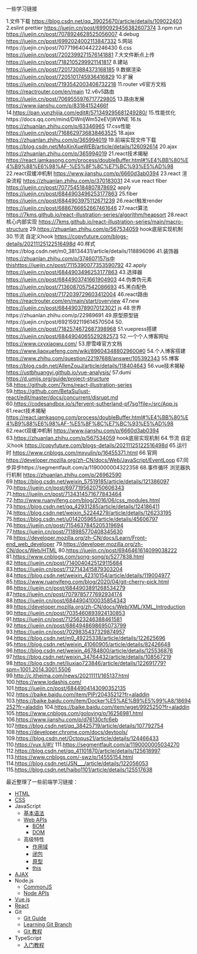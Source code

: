 一些学习链接

1.文件下载 https://blog.csdn.net/qq_39025670/article/details/109022403
2.eslint prettier https://juejin.cn/post/6990929456382607374
3.npm run https://juejin.cn/post/7078924628525056007
4.debug https://juejin.cn/post/6992024002113847332
5.网站https://juejin.cn/post/7077196404422246430
6.css https://juejin.cn/post/7202399271576141881
7.大文件断点上传 https://juejin.cn/post/7182105299921141817
8.建站 https://juejin.cn/post/7201730884373168185
9.数据渲染 https://juejin.cn/post/7205101745936416829
10.扩展 https://juejin.cn/post/7193542003408732218
11.router v6官方文档 https://reactrouter.com/en/main
12.v6v5路由 https://juejin.cn/post/7069555976717729805
13.路由发展 https://www.jianshu.com/p/83184152466f
14.https://pan.yunzhijia.com/edit#/571349295681249280/
15.性能优化https://docs.qq.com/mind/DWnljWm52eEVjWWNE
16.ts https://zhuanlan.zhihu.com/p/63346965
17.css性能 https://juejin.cn/post/7168629736838463525
18.ajax https://zhuanlan.zhihu.com/p/365994019 
19.前端实现文件下载 https://blog.csdn.net/MoXinXueWEB/article/details/126092614
20.ajax https://zhuanlan.zhihu.com/p/365994019
21.react技术揭秘 https://react.iamkasong.com/process/doubleBuffer.html#%E4%BB%80%E4%B9%88%E6%98%AF-%E5%8F%8C%E7%BC%93%E5%AD%98
22.react双缓冲机制 https://www.jianshu.com/p/6660d3ab0394
23.react 渲染流程 https://zhuanlan.zhihu.com/p/370183031
24.vue react fiber https://juejin.cn/post/7077545184807878692 apply https://juejin.cn/post/6844903496253177863
25.fiber https://juejin.cn/post/6844903975112671239
26.react触发render https://juejin.cn/post/6886766652667461646
27.react算法 https://7kms.github.io/react-illustration-series/algorithm/heapsort
28.react核心内部实现 https://7kms.github.io/react-illustration-series/main/macro-structure
29.https://zhuanlan.zhihu.com/p/567534059 hook底层实现机制
30.节流 自定义hook https://copyfuture.com/blogs-details/20211125122516498d 
40.样式https://blog.csdn.net/m0_38134431/article/details/118896096 
41.装饰器 https://zhuanlan.zhihu.com/p/374607157js中thishttps://juejin.cn/post/7115390077353590792 
42.apply https://juejin.cn/post/6844903496253177863 
43.选择器 https://juejin.cn/post/6844903741661904903 
44.伪类伪元素 https://juejin.cn/post/7136087057542086693 
45.黑白配色 https://juejin.cn/post/7172039729603412004 
46.react路由 https://reactrouter.com/en/main/start/overview
47.new https://juejin.cn/post/6844903789070123021 js
48.世界https://zhuanlan.zhihu.com/p/22989691 
49.原型原型链https://juejin.cn/post/6921592119614570504
50. https://juejin.cn/post/7182574672687398968
51.vuepress搭建 https://juejin.cn/post/6844904065529282573
52.一个个人博客网址 https://www.cxyxiaowu.com/
53.廖雪峰官方文档 https://www.liaoxuefeng.com/wiki/896043488029600#0
54.个人博客搭建 https://www.zhihu.com/question/22197688/answer/105392343
55.博客 https://blog.csdn.net/AllenZouJ/article/details/118404643
56.vue技术揭秘 https://ustbhuangyi.github.io/vue-analysis/
57.dumi https://d.umijs.org/guide/project-structure
58.https://github.com/7kms/react-illustration-series
59.https://github.com/BetaSu/just-react/edit/master/docs/concurrent/disrupt.md
60.https://codesandbox.io/s/fervent-sutherland-pf7sg?file=/src/App.js
61.react技术揭秘 https://react.iamkasong.com/process/doubleBuffer.html#%E4%BB%80%E4%B9%88%E6%98%AF-%E5%8F%8C%E7%BC%93%E5%AD%98
62.react双缓冲机制 https://www.jianshu.com/p/6660d3ab0394
63.https://zhuanlan.zhihu.com/p/567534059 hook底层实现机制
64.节流 自定义hook https://copyfuture.com/blogs-details/20211125122516498d
65.运行时 https://www.cnblogs.com/mxyulin/p/16455371.html
66.官网 https://developer.mozilla.org/zh-CN/docs/Web/JavaScript/EventLoop
67.同步异步https://segmentfault.com/a/1190000004322358
68.事件循环 浏览器执行机制 https://zhuanlan.zhihu.com/p/26962590
69.https://blog.csdn.net/weixin_57519185/article/details/121386097
70.https://juejin.cn/post/6977195620750606343
71.https://juejin.cn/post/7134314571677843464
72.http://www.ruanyifeng.com/blog/2016/06/css_modules.html
73.https://blog.csdn.net/qq_42931285/article/details/124186411
74.https://blog.csdn.net/weixin_52244279/article/details/126233195
75.https://blog.csdn.net/u014205965/article/details/45606797
76.https://juejin.cn/post/7154637845205319694
77.https://juejin.cn/post/7118985770408345630
78.https://developer.mozilla.org/zh-CN/docs/Learn/Front-end_web_developer
79.https://developer.mozilla.org/zh-CN/docs/Web/HTML
80.https://juejin.cn/post/6946461614099038222
81.https://www.cnblogs.com/song-song/p/5277838.html
82.https://juejin.cn/post/7140040425129115684
83.https://juejin.cn/post/7127143415879303204
84.https://blog.csdn.net/weixin_42310154/article/details/119004977
85.https://www.ruanyifeng.com/blog/2020/04/git-cherry-pick.html
86.https://juejin.cn/post/6844903891268534279
87.https://juejin.cn/post/7079785777692934174
88.https://juejin.cn/post/6844904100035854343
89.https://developer.mozilla.org/zh-CN/docs/Web/XML/XML_Introduction
90.https://juejin.cn/post/7035460893924130853
91.https://juejin.cn/post/7125623246388461581
92.https://juejin.cn/post/6864948698695073799
93.https://juejin.cn/post/7029835437329874957
94.https://blog.csdn.net/m0_49225338/article/details/122625696
95.https://blog.csdn.net/weixin_41060905/article/details/82426648
96.https://blog.csdn.net/weixin_46784800/article/details/125536876
97.https://blog.csdn.net/weixin_34764432/article/details/108567219
98.https://blog.csdn.net/liuxiao723846/article/details/122691779?spm=1001.2014.3001.5506
99.http://c.itheima.com/news/20211111/165137.html
100.https://www.lodashjs.com/
101.https://juejin.cn/post/6844904143090352135
102.https://baike.baidu.com/item/PIP/20435212?fr=aladdin
103.https://baike.baidu.com/item/Docker%E5%AE%B9%E5%99%A8/18694252?fr=aladdin
104.https://baike.baidu.com/item/wget/9925250?fr=aladdin
105.https://www.cnblogs.com/goloving/p/16256981.html
106.https://www.jianshu.com/p/d76130cfc6eb
107.https://blog.csdn.net/qq_38425719/article/details/107792754
108.https://developer.chrome.com/docs/devtools/
109.https://blog.csdn.net/Octopus21/article/details/124466433
110.https://vux.li/#!/
111.https://segmentfault.com/a/1190000005034270
112.https://blog.csdn.net/qq_41101870/article/details/125618997
113.https://www.cnblogs.com/-swz/p/14555154.html
114.https://blog.csdn.net/JSN___/article/details/122056053
115.https://blog.csdn.net/haibo1101/article/details/125517638




最近整理了一些前端学习链接：
- [HTML](https://developer.mozilla.org/zh-CN/docs/Web/HTML)
- [CSS](https://developer.mozilla.org/zh-CN/docs/Web/CSS)
- JavaScript
  - [基本语法](https://developer.mozilla.org/zh-CN/docs/Web/JavaScript/Guide)
  - [Web APIs](https://developer.mozilla.org/zh-CN/docs/Web/API)
    - [BOM](https://www.runoob.com/js/js-window.html)
    - [DOM](https://www.runoob.com/htmldom/htmldom-tutorial.html)
  - 高级特性
    - [作用域](https://developer.mozilla.org/zh-CN/docs/Web/JavaScript/Guide/Grammar_and_types#%E5%8F%98%E9%87%8F%E7%9A%84%E4%BD%9C%E7%94%A8%E5%9F%9F)
    - [闭包](https://developer.mozilla.org/zh-CN/docs/Web/JavaScript/Guide/Functions#%E9%97%AD%E5%8C%85)
    - [原型](https://developer.mozilla.org/zh-CN/docs/Learn/JavaScript/Objects/Object_prototypes)
    - [this](https://developer.mozilla.org/zh-CN/docs/Web/JavaScript/Reference/Operators/this)
- [AJAX](https://developer.mozilla.org/zh-CN/docs/Web/Guide/AJAX)
- Node.js
  - [CommonJS](https://github.com/ruanyf/jstutorial/blob/gh-pages/nodejs/module.md)
  - [Node APIs](https://nodejs.org/zh-cn/docs/)
- [Vue.js](https://cn.vuejs.org/v2/guide/)
- [React](https://zh-hans.reactjs.org/tutorial/)
- Git
  - [Git Guide](http://rogerdudler.github.io/git-guide/index.zh.html)
  - [Learning Git Branch](https://learngitbranching.js.org)
  - [Git 教程](https://www.runoob.com/git/git-tutorial.html)
- TypeScript
  - [入门教程](http://ts.xcatliu.com/introduction/what-is-typescript.html)
